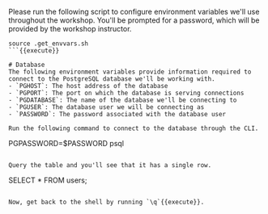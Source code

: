 Please run the following script to configure environment variables we'll use throughout the workshop. You'll be prompted for a password, which will be provided by the workshop instructor.
```
source .get_envvars.sh
```{{execute}}

# Database
The following environment variables provide information required to connect to the PostgreSQL database we'll be working with.
- `PGHOST`: The host address of the database
- `PGPORT`: The port on which the database is serving connections
- `PGDATABASE`: The name of the database we'll be connecting to
- `PGUSER`: The database user we will be connecting as
- `PASSWORD`: The password associated with the database user

Run the following command to connect to the database through the CLI.
```
PGPASSWORD=$PASSWORD psql
```{{execute}}

Query the table and you'll see that it has a single row.
```
SELECT * FROM users;
```{{execute}}

Now, get back to the shell by running `\q`{{execute}}.
